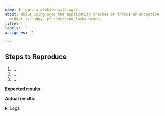```yaml
---
name: I found a problem with wger.
about: While using wger the application crashes or throws an exception, a
  widget is buggy, or something looks wrong.
title: ''
labels: ''
assignees: ''

---
```


## Steps to Reproduce

<!-- Please include as many steps to reproduce so that we can replicate the problem. -->

1. ... <!-- describe how to reproduce the problem -->
2. ...
3. ...

**Expected results:** <!-- what did you expect to see? -->

**Actual results:** <!-- what did you see? -->

<details>
  <summary>Logs</summary>

<!--
      Any logs you think would be useful (if you have a local instance)
-->

```bash
```


</details>
